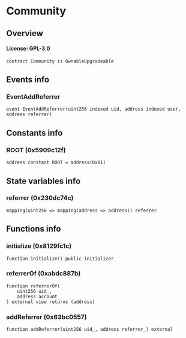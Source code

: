# Community

## Overview

#### License: GPL-3.0

```solidity
contract Community is OwnableUpgradeable
```


## Events info

### EventAddReferrer

```solidity
event EventAddReferrer(uint256 indexed uid, address indexed user, address referrer)
```


## Constants info

### ROOT (0x5909c12f)

```solidity
address constant ROOT = address(0x01)
```


## State variables info

### referrer (0x230dc74c)

```solidity
mapping(uint256 => mapping(address => address)) referrer
```


## Functions info

### initialize (0x8129fc1c)

```solidity
function initialize() public initializer
```


### referrerOf (0xabdc887b)

```solidity
function referrerOf(
    uint256 uid_,
    address account_
) external view returns (address)
```


### addReferrer (0x63bc0557)

```solidity
function addReferrer(uint256 uid_, address referrer_) external
```

